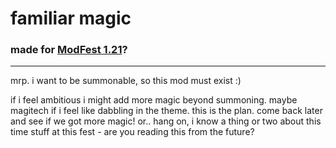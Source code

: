 # familiar magic

### made for [ModFest 1.21](https://modfest.net/1.21)?

---

mrp. i want to be summonable, so this mod must exist :)

if i feel ambitious i might add more magic beyond summoning. maybe magitech if i feel like dabbling in the theme.
this is the plan. come back later and see if we got more magic! or.. 
hang on, i know a thing or two about this time stuff at this fest - are you reading this from the future?